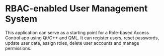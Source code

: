 RBAC-enabled User Management System
====================================

This application can serve as a starting point for a Role-based
Access Control app using Qt/C++ and QML. It can register users, reset passwords, update user data,
assign roles, delete user accounts and manage permissions.

